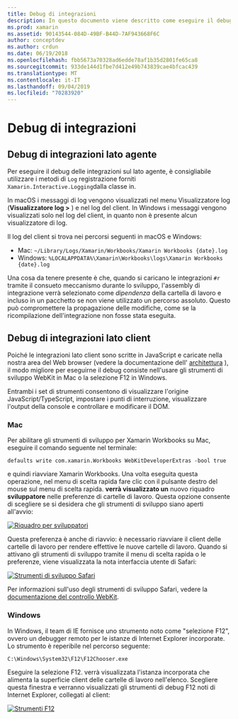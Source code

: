 ```yaml
---
title: Debug di integrazioni
description: In questo documento viene descritto come eseguire il debug di Xamarin Workbooks integrazioni, sia lato agente che lato client in Windows e Mac.
ms.prod: xamarin
ms.assetid: 90143544-084D-49BF-B44D-7AF943668F6C
author: conceptdev
ms.author: crdun
ms.date: 06/19/2018
ms.openlocfilehash: fbb5673a70328ad6edde78af1b35d2801fe65ca8
ms.sourcegitcommit: 933de144d1fbe7d412e49b743839cae4bfcac439
ms.translationtype: MT
ms.contentlocale: it-IT
ms.lasthandoff: 09/04/2019
ms.locfileid: "70283920"
---
```

# <a name="debugging-integrations"></a>Debug di integrazioni

## <a name="debugging-agent-side-integrations"></a>Debug di integrazioni lato agente

Per eseguire il debug delle integrazioni sul lato agente, è consigliabile utilizzare i metodi di `Log` registrazione forniti `Xamarin.Interactive.Logging`dalla classe in.

In macOS i messaggi di log vengono visualizzati nel menu Visualizzatore log (**Visualizzatore log >** ) e nel log del client. In Windows i messaggi vengono visualizzati solo nel log del client, in quanto non è presente alcun visualizzatore di log.

Il log del client si trova nei percorsi seguenti in macOS e Windows:

- Mac: `~/Library/Logs/Xamarin/Workbooks/Xamarin Workbooks {date}.log`
- Windows: `%LOCALAPPDATA%\Xamarin\Workbooks\logs\Xamarin Workbooks {date}.log`

Una cosa da tenere presente è che, quando si caricano le integrazioni `#r` tramite il consueto meccanismo durante lo sviluppo, l'assembly di integrazione verrà selezionato come _dipendenza_ della cartella di lavoro e incluso in un pacchetto se non viene utilizzato un percorso assoluto. Questo può compromettere la propagazione delle modifiche, come se la ricompilazione dell'integrazione non fosse stata eseguita.

## <a name="debugging-client-side-integrations"></a>Debug di integrazioni lato client

Poiché le integrazioni lato client sono scritte in JavaScript e caricate nella nostra area del Web browser (vedere la documentazione dell' [architettura](~/tools/workbooks/sdk/architecture.md) ), il modo migliore per eseguirne il debug consiste nell'usare gli strumenti di sviluppo WebKit in Mac o la selezione F12 in Windows.

Entrambi i set di strumenti consentono di visualizzare l'origine JavaScript/TypeScript, impostare i punti di interruzione, visualizzare l'output della console e controllare e modificare il DOM.

### <a name="mac"></a>Mac

Per abilitare gli strumenti di sviluppo per Xamarin Workbooks su Mac, eseguire il comando seguente nel terminale:

```shell
defaults write com.xamarin.Workbooks WebKitDeveloperExtras -bool true
```

e quindi riavviare Xamarin Workbooks. Una volta eseguita questa operazione, nel menu di scelta rapida fare clic con il pulsante destro del mouse sul menu di scelta rapida. **verrà visualizzato un** nuovo riquadro **sviluppatore** nelle preferenze di cartelle di lavoro. Questa opzione consente di scegliere se si desidera che gli strumenti di sviluppo siano aperti all'avvio:

[![Riquadro per sviluppatori](debugging-images/developer-pane-small.png)](debugging-images/developer-pane.png#lightbox)

Questa preferenza è anche di riavvio: è necessario riavviare il client delle cartelle di lavoro per rendere effettive le nuove cartelle di lavoro. Quando si attivano gli strumenti di sviluppo tramite il menu di scelta rapida o le preferenze, viene visualizzata la nota interfaccia utente di Safari:

[![Strumenti di sviluppo Safari](debugging-images/mac-dev-tools.png)](debugging-images/mac-dev-tools.png#lightbox)

Per informazioni sull'uso degli strumenti di sviluppo Safari, vedere la [documentazione del controllo WebKit][webkit-docs].

### <a name="windows"></a>Windows

In Windows, il team di IE fornisce uno strumento noto come "selezione F12", ovvero un debugger remoto per le istanze di Internet Explorer incorporate. Lo strumento è reperibile nel percorso seguente:

```shell
C:\Windows\System32\F12\F12Chooser.exe
```

Eseguire la selezione F12. verrà visualizzata l'istanza incorporata che alimenta la superficie client delle cartelle di lavoro nell'elenco. Scegliere questa finestra e verranno visualizzati gli strumenti di debug F12 noti di Internet Explorer, collegati al client:

[![Strumenti F12](debugging-images/windows-dev-tools.png)](debugging-images/windows-dev-tools.png#lightbox)

[webkit-docs]: https://trac.webkit.org/wiki/WebInspector

